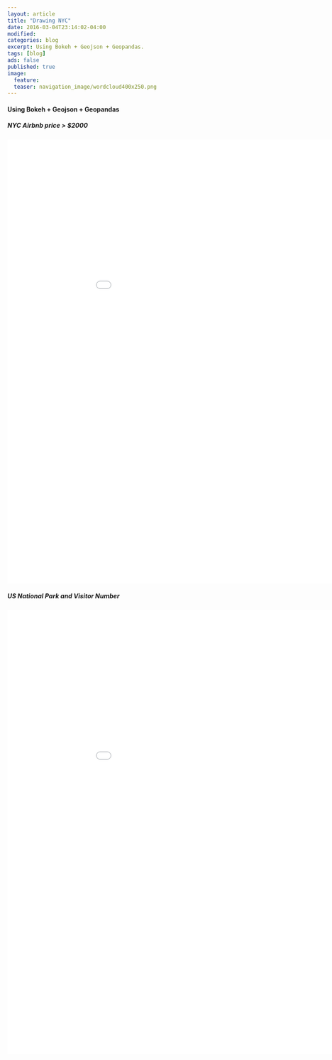 ```yaml
---
layout: article
title: "Drawing NYC"
date: 2016-03-04T23:14:02-04:00
modified:
categories: blog
excerpt: Using Bokeh + Geojson + Geopandas.
tags: [blog]
ads: false
published: true
image:
  feature:
  teaser: navigation_image/wordcloud400x250.png
---
```


#### Using Bokeh + Geojson + Geopandas

##### NYC Airbnb price > $2000

<iframe frameborder="0" src="/data/nyc.html" width ="1000" height = "1000">
</iframe>

##### US National Park and Visitor Number

<iframe frameborder="0" src="/data/us_national_park.html" width ="1000" height = "1000">
</iframe>


<!--
{% include nyc.html %}
{% capture rel %}

{% endcapture %}
{{ rel | replace: '    ', ''}}

{% include nyc.html %}
-->
